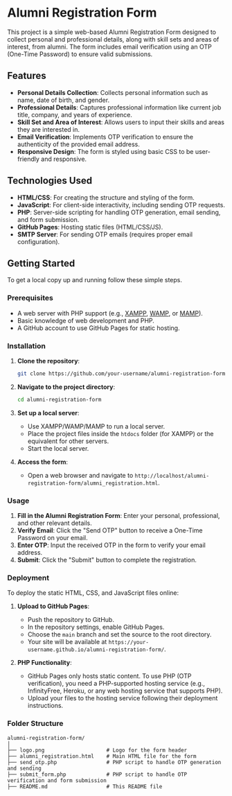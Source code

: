 # Alumni Registration Form

This project is a simple web-based Alumni Registration Form designed to collect personal and professional details, along with skill sets and areas of interest, from alumni. The form includes email verification using an OTP (One-Time Password) to ensure valid submissions.

## Features

- **Personal Details Collection**: Collects personal information such as name, date of birth, and gender.
- **Professional Details**: Captures professional information like current job title, company, and years of experience.
- **Skill Set and Area of Interest**: Allows users to input their skills and areas they are interested in.
- **Email Verification**: Implements OTP verification to ensure the authenticity of the provided email address.
- **Responsive Design**: The form is styled using basic CSS to be user-friendly and responsive.

## Technologies Used

- **HTML/CSS**: For creating the structure and styling of the form.
- **JavaScript**: For client-side interactivity, including sending OTP requests.
- **PHP**: Server-side scripting for handling OTP generation, email sending, and form submission.
- **GitHub Pages**: Hosting static files (HTML/CSS/JS).
- **SMTP Server**: For sending OTP emails (requires proper email configuration).

## Getting Started

To get a local copy up and running follow these simple steps.

### Prerequisites

- A web server with PHP support (e.g., [XAMPP](https://www.apachefriends.org/index.html), [WAMP](https://www.wampserver.com/en/), or [MAMP](https://www.mamp.info/en/)).
- Basic knowledge of web development and PHP.
- A GitHub account to use GitHub Pages for static hosting.

### Installation

1. **Clone the repository**:
    ```bash
    git clone https://github.com/your-username/alumni-registration-form.git
    ```
2. **Navigate to the project directory**:
    ```bash
    cd alumni-registration-form
    ```

3. **Set up a local server**:
    - Use XAMPP/WAMP/MAMP to run a local server.
    - Place the project files inside the `htdocs` folder (for XAMPP) or the equivalent for other servers.
    - Start the local server.

4. **Access the form**:
    - Open a web browser and navigate to `http://localhost/alumni-registration-form/alumni_registration.html`.

### Usage

1. **Fill in the Alumni Registration Form**: Enter your personal, professional, and other relevant details.
2. **Verify Email**: Click the "Send OTP" button to receive a One-Time Password on your email.
3. **Enter OTP**: Input the received OTP in the form to verify your email address.
4. **Submit**: Click the "Submit" button to complete the registration.

### Deployment

To deploy the static HTML, CSS, and JavaScript files online:

1. **Upload to GitHub Pages**:
    - Push the repository to GitHub.
    - In the repository settings, enable GitHub Pages.
    - Choose the `main` branch and set the source to the root directory.
    - Your site will be available at `https://your-username.github.io/alumni-registration-form/`.

2. **PHP Functionality**:
    - GitHub Pages only hosts static content. To use PHP (OTP verification), you need a PHP-supported hosting service (e.g., InfinityFree, Heroku, or any web hosting service that supports PHP).
    - Upload your files to the hosting service following their deployment instructions.

### Folder Structure

```plaintext
alumni-registration-form/
│
├── logo.png                    # Logo for the form header
├── alumni_registration.html    # Main HTML file for the form
├── send_otp.php                # PHP script to handle OTP generation and sending
├── submit_form.php             # PHP script to handle OTP verification and form submission
├── README.md                   # This README file
